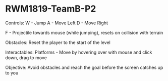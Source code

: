 # RWM1819-TeamB-P2

Controls:
W - Jump
A - Move Left
D - Move Right

F - Projectile towards mouse (while jumping), resets on collision with terrain

Obstacles:
Reset the player to the start of the level

Interactables:
Platforms - Move by hovering over with mouse and click down, drag to move

Objective:
Avoid obstacles and reach the goal before the screen catches up to you

